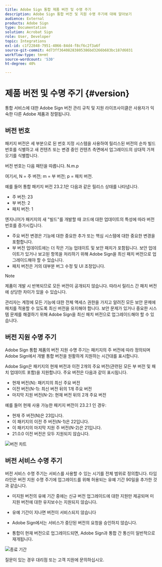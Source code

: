 ```yaml
---
title: Adobe Sign 통합 제품 버전 및 수명 주기
description: Adobe Sign 통합 버전 및 지원 수명 주기에 대해 알아보기
audience: External
products: Adobe Sign
type: Documentation
solution: Acrobat Sign
role: User, Developer
topic: Integrations
exl-id: c1f22848-7951-4066-84d4-f8cf6c2f3a6f
source-git-commit: 4d73ff36408283805386bd3266b683bc187d6031
workflow-type: tm+mt
source-wordcount: '530'
ht-degree: 40%

---
```


# 제품 버전 및 수명 주기 {#version}

통합 서비스에 대한 Adobe Sign 버전 관리 규칙 및 지원 라이프사이클은 사용자가 익숙한 다른 Adobe 제품과 정렬됩니다.

## 버전 번호

패키지 버전은 세 부분으로 된 번호 지정 시스템을 사용하여 릴리스된 버전의 순차 빌드 번호를 식별하고 새 컨텐츠 또는 변경 중인 컨텐츠 측면에서 업그레이드의 상대적 가져오기를 식별합니다.

버전 번호는 다음 패턴을 따릅니다. N.m.p

여기서, N = 주 버전; m = 부 버전; p = 패치 버전.

예를 들어 통합 패키지 버전 23.2.1은 다음과 같은 릴리스 상태를 나타냅니다.

* 주 버전: 23
* 부 버전: 2
* 패치 버전: 1

엔지니어가 패키지의 새 &quot;빌드&quot;를 개발할 때 코드에 대한 업데이트의 특성에 따라 버전 번호를 증가시킵니다.

* 주요 버전 변경은 기능에 대한 중요한 추가 또는 핵심 시스템에 대한 중요한 변경을 포함합니다.
* 부 버전 업데이트에는 더 작은 기능 업데이트 및 보안 패치가 포함됩니다. 보안 업데이트가 있거나 보고된 항목을 처리하기 위해 Adobe Sign을 최신 패치 버전으로 업그레이드해야 할 수 있습니다.
* 패치 버전은 거의 대부분 버그 수정 및 UI 조정입니다.

>[!NOTE]
>
>제품이 개발 시 반복되므로 모든 버전이 공개되지 않습니다. 따라서 릴리스 간 패치 버전에 상당한 차이가 있을 수 있습니다.

관리자는 계정에 모든 기능에 대한 전체 액세스 권한을 가지고 알려진 모든 보안 문제에 패치를 적용할 수 있도록 최신 버전을 유지해야 합니다. 보안 문제가 있거나 중요한 시스템 문제를 해결하기 위해 Adobe Sign을 최신 패치 버전으로 업그레이드해야 할 수 있습니다.

## 버전 지원 수명 주기

Adobe Sign 통합 제품의 버전 지원 수명 주기는 패키지의 주 버전에 따라 정의되며 Adobe Sign에서 개별 통합 버전을 원활하게 지원하는 시간대를 표시합니다.

Adobe Sign은 패키지의 현재 버전과 이전 2개의 주요 버전(관련된 모든 부 버전 및 패치 업데이트 포함)을 지원합니다. 주요 버전은 다음과 같이 표시됩니다.

* 현재 버전(N): 패키지의 최신 주요 버전
* 이전 버전(N-1): 최신 버전 뒤의 1개 주요 버전
* 마지막 지원 버전(N-2): 현재 버전 뒤의 2개 주요 버전

예를 들어 현재 사용 가능한 패키지 버전이 23.2.1 인 경우:

* 현재 주 버전(N)은 23입니다.
* 이 패키지의 이전 주 버전(N-1)은 22입니다.
* 이 패키지의 마지막 지원 주 버전(N-2)은 21입니다.
* 21.0.0 이전 버전은 모두 지원되지 않습니다.

![버전 차트](images/version_chart.png)

## 버전 서비스 수명 주기

버전 서비스 수명 주기는 서비스를 사용할 수 있는 시기를 전체 범위로 정의합니다. 타임라인은 버전 지원 수명 주기에 업그레이드를 위해 허용되는 유예 기간 90일을 추가한 것과 같습니다.

* 미지원 버전의 유예 기간 중에는 신규 버전 업그레이드에 대한 지원만 제공되며 미지원 버전에 대한 유지보수는 지원되지 않습니다.
* 유예 기간이 지나면 버전이 서비스되지 않습니다

* Adobe Sign에서는 서비스가 중단된 버전의 요청을 승인하지 않습니다.
* 통합이 현재 버전으로 업그레이드되면, Adobe Sign과 통합 간 통신이 일반적으로 재개됩니다.

![종료 기간](images/shutdown_period.png)

질문이 있는 경우 대리점 또는 고객 지원에 문의하십시오.
